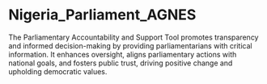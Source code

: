 # Nigeria_Parliament_AGNES
The Parliamentary Accountability and Support Tool promotes transparency and informed decision-making by providing parliamentarians with critical information. It enhances oversight, aligns parliamentary actions with national goals, and fosters public trust, driving positive change and upholding democratic values.
